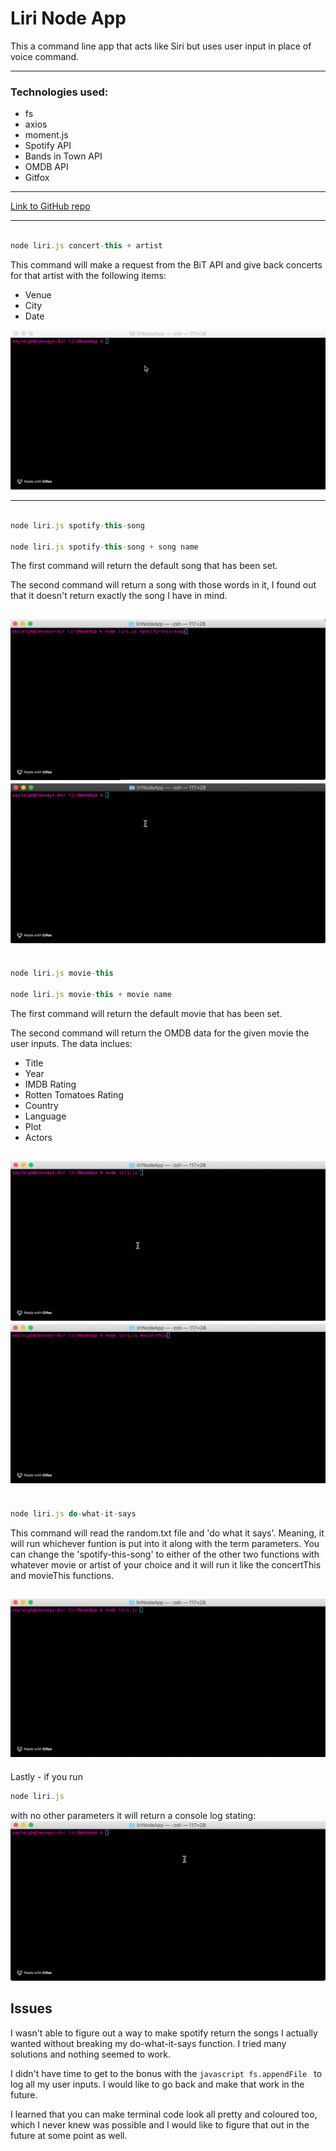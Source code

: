 # Liri Node App

This a command line app that acts like Siri but uses user input in place of voice command. 

---

### Technologies used:

* fs
* axios
* moment.js
* Spotify API
* Bands in Town API
* OMDB API
* Gitfox

---

[Link to GitHub repo](https://github.com/seyleigh/liriNodeApp)

---

```javascript

node liri.js concert-this + artist

```
This command will make a request from the BiT API and give back concerts for that artist with the following items:
- Venue
- City
- Date

![Concert This Function](./images/concert.gif)

---

```javascript

node liri.js spotify-this-song

node liri.js spotify-this-song + song name

```

The first command will return the default song that has been set. 

The second command will return a song with those words in it, I found out that it doesn't return exactly the song I have in mind. 

![Spotify This Null Function](./images/spotifynull.gif)
![Spotify This Function](./images/spotify1.gif)
---

```javascript

node liri.js movie-this

node liri.js movie-this + movie name

```
The first command will return the default movie that has been set.

The second command will return the OMDB data for the given movie the user inputs. The data inclues:
- Title
- Year
- IMDB Rating
- Rotten Tomatoes Rating
- Country
- Language
- Plot
- Actors

![Movie This Null Function](./images/movienull.gif)
![Movie This Function](./images/movie.gif)
---

``` javascript

node liri.js do-what-it-says

```
This command will read the random.txt file and 'do what it says'. Meaning, it will run whichever funtion is put into it along with the term parameters. You can change the 'spotify-this-song' to either of the other two functions with whatever movie or artist of your choice and it will run it like the concertThis and movieThis functions.

![Do What It Says Function](./images/doit.gif)
---

Lastly - if you run
```javascript
node liri.js
```
with no other parameters it will return a console log stating:
![Null](./images/null.gif) 

## Issues

I wasn't able to figure out a way to make spotify return the songs I actually wanted without breaking my do-what-it-says function. I tried many solutions and nothing seemed to work.

I didn't have time to get to the bonus with the ```javascript fs.appendFile ``` to log all my user inputs. I would like to go back and make that work in the future.

I learned that you can make terminal code look all pretty and coloured too, which I never knew was possible and I would like to figure that out in the future at some point as well.





